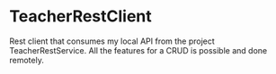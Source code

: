 # TeacherRestClient
Rest client that consumes my local API from the project TeacherRestService.
All the features for a CRUD is possible and done remotely. 

